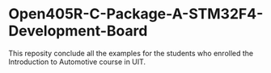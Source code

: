 # Open405R-C-Package-A-STM32F4-Development-Board

This reposity conclude all the examples for the students who enrolled the Introduction to Automotive course in UIT.
